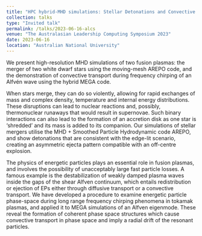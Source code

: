 ```yaml
---
title: "HPC hybrid-MHD simulations: Stellar Detonations and Convective Wave-Particle Transport in Tokamaks"
collection: talks
type: "Invited talk"
permalink: /talks/2023-06-16-alcs
venue: "The Australasian Leadership Computing Symposium 2023"
date: 2023-06-16
location: "Australian National University"
---
```

We present high-resolution MHD simulations of two fusion plasmas: the merger of two white dwarf stars using the moving-mesh AREPO code, and the demonstration of convective transport during frequency chirping of an Alfvén wave using the hybrid MEGA code.

When stars merge, they can do so violently, allowing for rapid exchanges of mass and complex density, temperature and internal energy distributions. These disruptions can lead to nuclear reactions and, possibly, thermonuclear runaways that would result in supernovae. Such binary interactions can also lead to the formation of an accretion disk as one star is ‘shredded’ and its mass is added to its companion. Our simulations of stellar mergers utilise the MHD + Smoothed Particle Hydrodynamic code AREPO, and show detonations that are consistent with the edge-lit scenario, creating an asymmetric ejecta pattern compatible with an off-centre explosion.

The physics of energetic particles plays an essential role in fusion plasmas, and involves the possibility of unacceptably large fast particle losses. A famous example is the destabilization of weakly damped plasma waves inside the gaps of the shear Alfven continuum, which entails redistribution or ejection of EPs either through diffusive transport or a convective transport. We have developed a procedure to examine energetic particle phase-space during long range frequency chirping phenomena in tokamak plasmas, and applied it to MEGA simulations of an Alfven eigenmode. These reveal the formation of coherent phase space structures which cause convective transport in phase space and imply a radial drift of the resonant particles.
